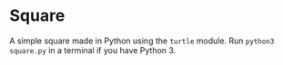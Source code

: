 # Square
A simple square made in Python using the `turtle` module. Run `python3 square.py` in a terminal if you have Python 3.
